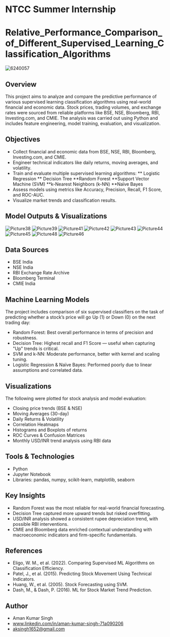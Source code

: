 # NTCC Summer Internship
# Relative_Performance_Comparison_of_Different_Supervised_Learning_Classification_Algorithms
![6240057](https://github.com/user-attachments/assets/cff9e5ed-baad-4287-a5a5-be6a01e3ff31)
## Overview
This project aims to analyze and compare the predictive performance of various supervised learning classification algorithms using real-world financial and economic data. Stock prices, trading volumes, and exchange rates were sourced from reliable platforms like BSE, NSE, Bloomberg, RBI, Investing.com, and CMIE. The analysis was carried out using Python and includes feature engineering, model training, evaluation, and visualization.

## Objectives
* Collect financial and economic data from BSE, NSE, RBI, Bloomberg, Investing.com, and CMIE.
* Engineer technical indicators like daily returns, moving averages, and volatility.
* Train and evaluate multiple supervised learning algorithms:
** Logistic Regression
** Decision Tree
**Random Forest
**Support Vector Machine (SVM)
**k-Nearest Neighbors (k-NN)
**Naïve Bayes
* Assess models using metrics like Accuracy, Precision, Recall, F1 Score, and ROC-AUC.
* Visualize market trends and classification results.
## Model Outputs & Visualizations
![Picture38](https://github.com/user-attachments/assets/fcfdccb5-223d-40e7-86f7-ce4347c190d7)
![Picture39](https://github.com/user-attachments/assets/194019fe-a8b7-4883-a56e-b34020e3941f)
![Picture41](https://github.com/user-attachments/assets/a0a5069d-b199-4aaa-b2f6-6d63c6f2d201)
![Picture42](https://github.com/user-attachments/assets/5409dae9-5eb8-4e42-bea3-ce517f00b4c6)
![Picture43](https://github.com/user-attachments/assets/78634186-9b16-4848-a4f9-6c0cc1a431d7)
![Picture44](https://github.com/user-attachments/assets/bb632498-1ba0-40b6-af45-ed23434e6bc9)
![Picture45](https://github.com/user-attachments/assets/69e4c971-542d-4fe2-ac1b-865a4b95f0ed)
![Picture48](https://github.com/user-attachments/assets/c8eb3327-99b8-42e6-8254-7c34f4dc13fd)
![Picture46](https://github.com/user-attachments/assets/6290a254-2818-4e6b-b1e2-a812073b8788)

## Data Sources
* BSE India
* NSE India
* RBI Exchange Rate Archive
* Bloomberg Terminal
* CMIE India

## Machine Learning Models
The project includes comparison of six supervised classifiers on the task of predicting whether a stock’s price will go Up (1) or Down (0) on the next trading day:

* Random Forest: Best overall performance in terms of precision and robustness.
* Decision Tree: Highest recall and F1 Score — useful when capturing "Up" trends is critical.
* SVM and k-NN: Moderate performance, better with kernel and scaling tuning.
* Logistic Regression & Naïve Bayes: Performed poorly due to linear assumptions and correlated data.

## Visualizations
The following were plotted for stock analysis and model evaluation:
* Closing price trends (BSE & NSE)
* Moving Averages (30-day)
* Daily Returns & Volatility
* Correlation Heatmaps
* Histograms and Boxplots of returns
* ROC Curves & Confusion Matrices
* Monthly USD/INR trend analysis using RBI data

## Tools & Technologies
* Python
* Jupyter Notebook
* Libraries:
   pandas,
   numpy,
   scikit-learn,
   matplotlib,
   seaborn

## Key Insights
* Random Forest was the most reliable for real-world financial forecasting.
* Decision Tree captured more upward trends but risked overfitting.
* USD/INR analysis showed a consistent rupee depreciation trend, with possible RBI interventions.
* CMIE and Bloomberg data enriched contextual understanding with macroeconomic indicators and firm-specific fundamentals.

## References
* Eligo, W. M., et al. (2022). Comparing Supervised ML Algorithms on Classification Efficiency.
* Patel, J., et al. (2015). Predicting Stock Movement Using Technical Indicators.
* Huang, W., et al. (2005). Stock Forecasting using SVM.
* Dash, M., & Dash, P. (2016). ML for Stock Market Trend Prediction.
  
## Author
* Aman Kumar Singh
* www.linkedin.com/in/aman-kumar-singh-71a090206
* aksingh1652@gmail.com


